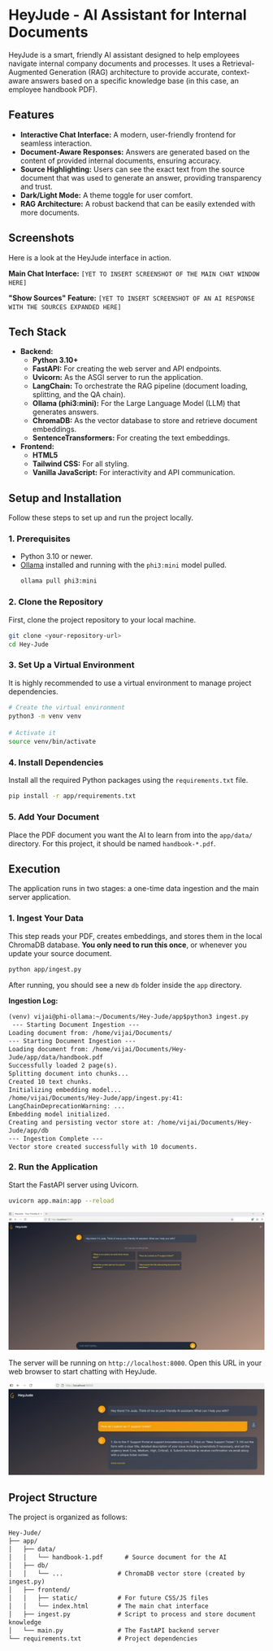# HeyJude - AI Assistant for Internal Documents

HeyJude is a smart, friendly AI assistant designed to help employees navigate internal company documents and processes. It uses a Retrieval-Augmented Generation (RAG) architecture to provide accurate, context-aware answers based on a specific knowledge base (in this case, an employee handbook PDF).

## Features

* **Interactive Chat Interface:** A modern, user-friendly frontend for seamless interaction.
* **Document-Aware Responses:** Answers are generated based on the content of provided internal documents, ensuring accuracy.
* **Source Highlighting:** Users can see the exact text from the source document that was used to generate an answer, providing transparency and trust.
* **Dark/Light Mode:** A theme toggle for user comfort.
* **RAG Architecture:** A robust backend that can be easily extended with more documents.

## Screenshots

Here is a look at the HeyJude interface in action.

**Main Chat Interface:**
`[YET TO INSERT SCREENSHOT OF THE MAIN CHAT WINDOW HERE]`

**"Show Sources" Feature:**
`[YET TO INSERT SCREENSHOT OF AN AI RESPONSE WITH THE SOURCES EXPANDED HERE]`

## Tech Stack

* **Backend:**
    * **Python 3.10+**
    * **FastAPI:** For creating the web server and API endpoints.
    * **Uvicorn:** As the ASGI server to run the application.
    * **LangChain:** To orchestrate the RAG pipeline (document loading, splitting, and the QA chain).
    * **Ollama (phi3:mini):** For the Large Language Model (LLM) that generates answers.
    * **ChromaDB:** As the vector database to store and retrieve document embeddings.
    * **SentenceTransformers:** For creating the text embeddings.
* **Frontend:**
    * **HTML5**
    * **Tailwind CSS:** For all styling.
    * **Vanilla JavaScript:** For interactivity and API communication.

## Setup and Installation

Follow these steps to set up and run the project locally.

### 1. Prerequisites

* Python 3.10 or newer.
* [Ollama](https://ollama.com/) installed and running with the `phi3:mini` model pulled.
    ```bash
    ollama pull phi3:mini
    ```

### 2. Clone the Repository

First, clone the project repository to your local machine.
```bash
git clone <your-repository-url>
cd Hey-Jude
```

### 3. Set Up a Virtual Environment

It is highly recommended to use a virtual environment to manage project dependencies.

```bash
# Create the virtual environment
python3 -m venv venv

# Activate it
source venv/bin/activate
```

### 4. Install Dependencies

Install all the required Python packages using the `requirements.txt` file.

```bash
pip install -r app/requirements.txt
```

### 5. Add Your Document

Place the PDF document you want the AI to learn from into the `app/data/` directory. For this project, it should be named `handbook-*.pdf`.

## Execution

The application runs in two stages: a one-time data ingestion and the main server application.

### 1. Ingest Your Data

This step reads your PDF, creates embeddings, and stores them in the local ChromaDB database. **You only need to run this once**, or whenever you update your source document.

```bash
python app/ingest.py
```

After running, you should see a new `db` folder inside the `app` directory.

**Ingestion Log:**

```
(venv) vijai@phi-ollama:~/Documents/Hey-Jude/app$python3 ingest.py
 --- Starting Document Ingestion ---
Loading document from: /home/vijai/Documents/
--- Starting Document Ingestion ---
Loading document from: /home/vijai/Documents/Hey-Jude/app/data/handbook.pdf
Successfully loaded 2 page(s).
Splitting document into chunks...
Created 10 text chunks.
Initializing embedding model...
/home/vijai/Documents/Hey-Jude/app/ingest.py:41: LangChainDeprecationWarning: ...
Embedding model initialized.
Creating and persisting vector store at: /home/vijai/Documents/Hey-Jude/app/db
--- Ingestion Complete ---
Vector store created successfully with 10 documents.
```

### 2. Run the Application

Start the FastAPI server using Uvicorn.

```bash
uvicorn app.main:app --reload
```

![screen](./assets/Screenshot-2025-08-12-015257.jpg)

The server will be running on `http://localhost:8000`. Open this URL in your web browser to start chatting with HeyJude.

![screen](./assets/Screenshot-2025-08-12-015203.jpg)

## Project Structure

The project is organized as follows:

```
Hey-Jude/
├── app/
│   ├── data/
│   │   └── handbook-1.pdf      # Source document for the AI
│   ├── db/
│   │   └── ...               # ChromaDB vector store (created by ingest.py)
│   ├── frontend/
│   │   ├── static/           # For future CSS/JS files
│   │   └── index.html        # The main chat interface
│   ├── ingest.py             # Script to process and store document knowledge
│   └── main.py               # The FastAPI backend server
└── requirements.txt          # Project dependencies
```